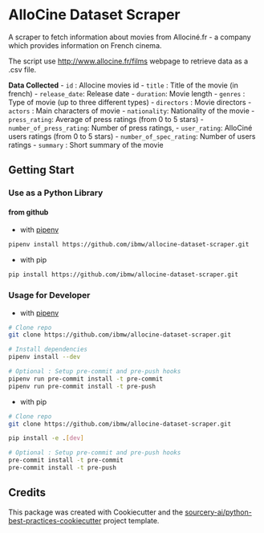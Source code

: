 # AlloCine Dataset Scraper

A scraper to fetch information about movies from Allociné.fr - a company which provides information on French cinema.

The script use http://www.allocine.fr/films webpage to retrieve data as a .csv file.

**Data Collected**
    - `id` : Allocine movies id
    - `title` : Title of the movie (in french)
    - `release_date`: Release date
    - `duration`: Movie length
    - `genres` : Type of movie (up to three different types)
    - `directors` : Movie directors
    - `actors` : Main characters of movie
    - `nationality`: Nationality of the movie
    - `press_rating`: Average of press ratings (from 0 to 5 stars)
    - `number_of_press_rating`: Number of press ratings,
    - `user_rating`:  AlloCiné users ratings (from 0 to 5 stars)
    - `number_of_spec_rating`: Number of users ratings
    - `summary` : Short summary of the movie

## Getting Start
### Use as a Python Library

#### from github
- with [pipenv](https://pypi.org/project/pipenv/)
```sh
pipenv install https://github.com/ibmw/allocine-dataset-scraper.git
```
- with pip
```sh
pip install https://github.com/ibmw/allocine-dataset-scraper.git
```
### Usage for Developer

- with [pipenv](https://pypi.org/project/pipenv/)
```sh
# Clone repo 
git clone https://github.com/ibmw/allocine-dataset-scraper.git

# Install dependencies
pipenv install --dev

# Optional : Setup pre-commit and pre-push hooks
pipenv run pre-commit install -t pre-commit
pipenv run pre-commit install -t pre-push
```

- with pip
```sh
# Clone repo 
git clone https://github.com/ibmw/allocine-dataset-scraper.git

pip install -e .[dev]

# Optional : Setup pre-commit and pre-push hooks
pre-commit install -t pre-commit
pre-commit install -t pre-push
```
## Credits
This package was created with Cookiecutter and the [sourcery-ai/python-best-practices-cookiecutter](https://github.com/sourcery-ai/python-best-practices-cookiecutter) project template.
